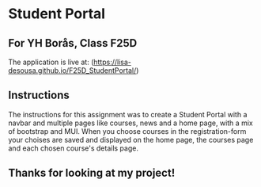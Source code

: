 # Student Portal

## For YH Borås, Class F25D

The application is live at: (https://lisa-desousa.github.io/F25D_StudentPortal/) 

## Instructions
The instructions for this assignment was to create a Student Portal with a navbar and multiple pages like courses, news and a home page, with a mix of bootstrap and MUI. When you choose courses in the registration-form your choises are saved and displayed on the home page, the courses page and each chosen course's details page.

## Thanks for looking at my project!
